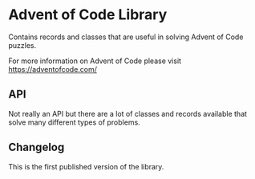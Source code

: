 # Advent of Code Library
Contains records and classes that are useful in
solving Advent of Code puzzles.

For more information on Advent of Code please visit https://adventofcode.com/

## API
Not really an API but there are a lot of classes and records available that
solve many different types of problems.

## Changelog
This is the first published version of the library.
